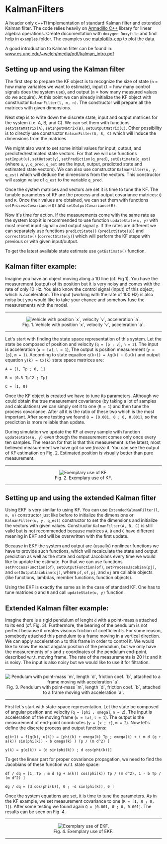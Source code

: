 # KalmanFilters

A header only c++11 implementation of standard Kalman filter and extended Kalman filter. The code relies heavily on [Armadillo C++](www.arma.sourceforge.net) library for linear algebra operations. Create documentation with `doxygen Doxyfile` and find help in `examples` folder. The examples use [matplotlib-cpp](https://github.com/lava/matplotlib-cpp) to plot the data.

A good introduction to Kalman filter can be found in: www.cs.unc.edu/~welch/media/pdf/kalman_intro.pdf

## Setting up and using the Kalman filter

The first step to prepare the KF object is to recognize the size of state (`n` = how many variables we want to estimate), input (`l` = how many control signals does the system use), and output (`m` = how many measured values do we acquire). At this point we can already initialize the KF object with constructor `KalmanFilter(l, m, n)`. The constructor will prepare all the matrices with given dimensions. 

Next step is to write down the discrete state, input and output matrices for the system (i.e. A, B, and C). We can set them with functions `setStateMatrix(A)`, `setInputMatrix(B)`, `setOutputMatrix(C)`. Other possibility is to directly use constructor `KalmanFilter(A, B, C)` which will induce the dimensions from the matrices. 

We might also want to set some initial values for input, output, and predicted/estimated state vectors. For that we will use functions `setInput(u)`, `setOutput(y)`, `setPrediction(q_pred)`, `setEstimate(q_est)` (where `u`, `y`, `q_pred`, `q_est` are the input, output, predicted state and estimated state vectors). We can also use constructor `KalmanFilter(u, y, q_est)` which will deduce the dimensions from the vectors. This constructor will assign value of `q_est` to the variable `q_pred`.

Once the system matrices and vectors are set it is time to tune the KF. The tunable parameters of KF are the process and output covariance matrices: `Q` and `R`. Once their values are obtained, we can set them with functions `setProcessCovariance(Q)` and `setOutputCovariance(R)`.

Now it's time for action. If the measurements come with the same rate as the system loop it is recommended to use function `updateState(u, y)` with most recent input signal `u` and output signal `y`. If the rates are different we can separately use functions `predictState()` (`predictState(u)`) and `correctState()` (`correctState(y)`) which will perform the KF steps with previous or with given input/output.

To get the latest available state estimate use `getEstimate()` function.


## Kalman filter example:

Imagine you have an object moving along a 1D line (cf. Fig 1). You have the measurement (output) of its position but it is very noisy and comes with the rate of only 10 Hz. You also know the control signal (input) of this object, which is acceleration. The input (working with the rate of 100 Hz) is also noisy but you would like to take your chance and somehow fuse the measurements with the model.

-----------------------
<p align="center">
  <img src="https://user-images.githubusercontent.com/1482514/28871866-cff75ac4-7786-11e7-8280-237df07c0d60.png" alt="Vehicle with position `x`, velocity `v`, acceleration `a`."/>
  <br/>
  Fig. 1. Vehicle with position `x`, velocity `v`, acceleration `a`.
</p>

-----------------------

Let's start with finding the state space representation of this system. Let the state be composed of position and velocity (`q = [p ; v]`, `n = 2`). The input is acceleration (`u = [a]`, `l = 1`), The output is position measurement (`y = [p]`, `m = 1`). According to state equation `q(k+1) = Aq(k) + Bu(k)` and output equation `y(k) = Cx(k)` state space matrices are:

`A = [1, Tp ; 0, 1]`

`B = [0.5 Tp^2 ; Tp]`

`C = [1, 0]`

Once the KF object is created we have to tune its parameters. Although we could obtain the true measurement covariance (by taking a lot of samples and calculations) we can simply set it to one (`R = 1`) and then tune the process covariance. After all it is the ratio of these two which is the most important. After some testing we found `Q = [0.001, 0 ; 0, 0.001]`, so the prediction is more reliable than update.

During simulation we update the KF at every sample with function `updateState(u, y)` even though the measurement comes only once every ten samples. The reason for that is that this measurement is the latest, most believed measurement we have got so we _freeze_ it. You can see the output of KF estimation on Fig. 2. Estimated position is visually better than pure measurement.

-----------------------
<p align="center">
  <img src="https://user-images.githubusercontent.com/1482514/28871865-cfd7d42e-7786-11e7-9671-b49a67741ccd.png" alt="Exemplary use of KF."/>
  <br/>
  Fig. 2. Exemplary use of KF.
</p>

-----------------------

## Setting up and using the extended Kalman filter

Using EKF is very similar to using KF. You can use `ExtendedKalmanFilter(l, m, n)` constructor just like before to initialize the dimensions or `KalmanFilter(u, y, q_est)` constructor to set the dimensions and initialize the vectors with given values. Constructor `KalmanFilter(A, B, C)` is still valid but is not recommended because matrices `A`, `B` and `C` have different meaning in EKF and will be overwritten with the first update.

Because in EKF the system and output are (usually) nonlinear functions we have to provide such functions, which will recalculate the state and output prediction as well as the state and output Jacobians every time we would like to update the estimate. For that we can use functions `setProcessFunction(pf)`, `setOutputFunction(of)`, `setProcessJacobian(pj)`, and `setOutputJacobian(oj)`, where `pf`, `of`, `pj`, and `oj` are callable objects (like functions, lambdas, member functions, function objects).

Using the EKF is exactly the same as in the case of standard KF. One has to tune matrices `Q` and `R` and call `updateState(u, y)` function.

## Extended Kalman filter example:

Imagine there is a rigid pendulum of lenght `d` with a point-mass `m` attached to its end (cf. Fig. 3). Furthermore, the bearing of the pendulum is not perfect because it creates viscous friction of coefficient `b`. For some reason, somebody attached this pendulum to a frame moving in a vertical direction. We can apply acceleration `a` to this frame in order to control it. We would like to know the exact angular position of the pendulum, but we only have the measurements of `x` and `z` coordinates of the pendulum end-point, described w.r.t. moving frame. The rate of the measurements is 20 Hz and it is noisy. The input is also noisy but we would like to use it for filtration.

-----------------------
<p align="center">
  <img src="https://user-images.githubusercontent.com/1482514/28871962-3c552dcc-7787-11e7-9cb5-31b6c049324d.png" alt="Pendulum with point-mass `m`, length `d`, friction coef. `b`, attached to a frame moving with acceleration `a`."/>
  <br/>
  Fig. 3. Pendulum with point-mass `m`, length `d`, friction coef. `b`, attached to a frame moving with acceleration `a`.
</p>

-----------------------

First let's start with state-space representation. Let the state be composed of angular position and velocity (`q = [phi ; omega]`, `n = 2`). The input is acceleration of the moving frame (`u = [a]`, `l = 1`). The output is the measurement of end-point coordinates (`y = [x ; z]`, `m = 2`). Now let's define the discrete process and output functions:

`q(k+1) = f(q(k), u(k)) = [phi(k) + omega(k) Tp ; omega(k) + ( m d (g + a(k)) sin(phi(k)) - b omega(k) ) Tp / (m d^2) ]`

`y(k) = g(q(k)) = [d sin(phi(k)) ; d cos(phi(k))]`

To get the linear part for proper covariance propagation, we need to find the Jacobians of these function w.r.t. state space:

`df / dq = [1, Tp ; m d (g + a(k)) cos(phi(k)) Tp / (m d^2), 1 - b Tp / (m d^2) ]`

`dg / dq = [d cos(phi(k)), 0 ; -d sin(phi(k)), 0 ]`

Once the system equations are set, it is time to tune the parameters. As in the KF example, we set measurement covariance to one (`R = [1, 0 ; 0, 1]`). After some testing we found again `Q = [0.001, 0 ; 0, 0.001]`. The results can be seen on Fig. 4.

-----------------------
<p align="center">
  <img src="https://user-images.githubusercontent.com/1482514/28871961-3c53bf14-7787-11e7-832b-8425597d2691.png" alt="Exemplary use of EKF."/>
  <br/>
  Fig. 4. Exemplary use of EKF.
</p>

-----------------------

